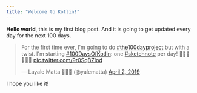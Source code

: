 ```yaml
---
title: "Welcome to Kotlin!"
---
```


**Hello world**, this is my first blog post. And it is going to get updated every day for the next 100 days.

<blockquote class="twitter-tweet" data-lang="en"><p lang="en" dir="ltr">For the first time ever, I&#39;m going to do <a href="https://twitter.com/hashtag/the100dayproject?src=hash&amp;ref_src=twsrc%5Etfw">#the100dayproject</a> but with a twist. I&#39;m starting <a href="https://twitter.com/hashtag/100DaysOfKotlin?src=hash&amp;ref_src=twsrc%5Etfw">#100DaysOfKotlin</a>: one <a href="https://twitter.com/hashtag/sketchnote?src=hash&amp;ref_src=twsrc%5Etfw">#sketchnote</a> per day! 👩🏻‍💻💁🏻‍♀️ <a href="https://t.co/9r0SqBZIod">pic.twitter.com/9r0SqBZIod</a></p>&mdash; Layale Matta 👩🏻‍💻 (@yalematta) <a href="https://twitter.com/yalematta/status/1113178140195553280?ref_src=twsrc%5Etfw">April 2, 2019</a></blockquote> <script async src="https://platform.twitter.com/widgets.js" charset="utf-8"></script> 

I hope you like it!

